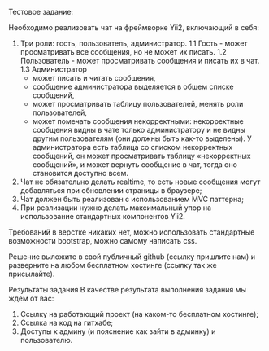 Тестовое задание:

Необходимо реализовать чат на фреймворке Yii2, включающий в себя:
1. Три роли: гость, пользователь, администратор.
   1.1 Гость - может просматривать все сообщения, но не может их писать.
   1.2 Пользователь - может просматривать сообщения и писать их в чат.
   1.3 Администратор
   - может писать и читать сообщения,
   - сообщение администратора выделяется в общем списке сообщений,
   - может просматривать таблицу пользователей, менять роли пользователей,
   - может помечать сообщения некорректными: некорректные сообщения видны в чате только администратору и не видны другим пользователям (они должны быть как-то выделены). У администратора есть таблица со списком некорректных сообщений, он может просматривать таблицу «некорректных сообщений», и может вернуть сообщение в чат, тогда оно становится доступно всем.
2. Чат не обязательно делать realtime, то есть новые сообщения могут добавляться при обновлении страницы в браузере;
3. Чат должен быть реализован с использованием MVC паттерна;
4. При реализации нужно делать максимальный упор на использование стандартных компонентов Yii2.

Требований в верстке никаких нет, можно использовать стандартные возможности bootstrap, можно самому написать css.

Решение выложите в свой публичный github (ссылку пришлите нам) и разверните на любом бесплатном хостинге (ссылку так же присылайте).

Результаты задания
В качестве результата выполнения задания мы ждем от вас:
1. Ссылку на работающий проект (на каком-то бесплатном хостинге);
2. Ссылка на код на гитхабе;
3. Доступы к админу (и пояснение как зайти в админку) и пользователю.

